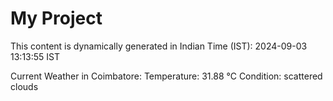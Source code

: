 # My Project

This content is dynamically generated in Indian Time (IST): 2024-09-03 13:13:55 IST


Current Weather in Coimbatore:
Temperature: 31.88 °C
Condition: scattered clouds
